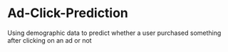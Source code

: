 # Ad-Click-Prediction
Using demographic data to predict whether a user purchased something after clicking on an ad or not

